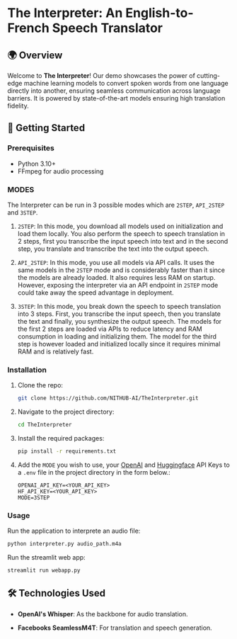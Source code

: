# The Interpreter: An English-to-French Speech Translator

## 🌍 Overview

Welcome to **The Interpreter**! Our demo showcases the power of cutting-edge machine learning models to convert spoken words from one language directly into another, ensuring seamless communication across language barriers. It is powered by state-of-the-art models ensuring high translation fidelity.
  

## 🚀 Getting Started

### Prerequisites

- Python 3.10+
- FFmpeg for audio processing

### MODES

The Interpreter can be run in 3 possible modes which are `2STEP`, `API_2STEP` and `3STEP`.

1. `2STEP`: In this mode, you download all models used on initialization and load them locally. You also perform the speech to speech translation in 2 steps, first you transcribe the input speech into text and in the second step, you translate and transcribe the text into the output speech.

2. `API_2STEP`: In this mode, you use all models via API calls. It uses the same models in the `2STEP` mode and is considerably faster than it since the models are already loaded. It also requires less RAM on startup. However, exposing the interpreter via an API endpoint in `2STEP` mode could take away the speed advantage in deployment.

3. `3STEP`: In this mode, you break down the speech to speech translation into 3 steps. First, you transcribe the input speech, then you translate the text and finally, you synthesize the output speech. The models for the first 2 steps are loaded via APIs to reduce latency and RAM consumption in loading and initializing them. The model for the third step is however loaded and initialized locally since it requires minimal RAM and is relatively fast.

### Installation

1. Clone the repo:
   ```sh
   git clone https://github.com/NITHUB-AI/TheInterpreter.git
   ```

2. Navigate to the project directory:
   ```sh
   cd TheInterpreter
   ```

3. Install the required packages:
   ```sh
   pip install -r requirements.txt
   ```

4. Add the `MODE` you wish to use, your [OpenAI](https://platform.openai.com/) and [Huggingface](https://huggingface.co/) API Keys to a `.env` file in the project directory in the form below.:
   ```
   OPENAI_API_KEY=<YOUR_API_KEY>
   HF_API_KEY=<YOUR_API_KEY>
   MODE=3STEP
   ```

### Usage

Run the application to interprete an audio file:
   ```sh
   python interpreter.py audio_path.m4a
   ```

Run the streamlit web app:
```sh
streamlit run webapp.py
```

## 🛠️ Technologies Used
  
- **OpenAI's Whisper**: As the backbone for audio translation.
  
- **Facebooks SeamlessM4T**: For translation and speech generation.